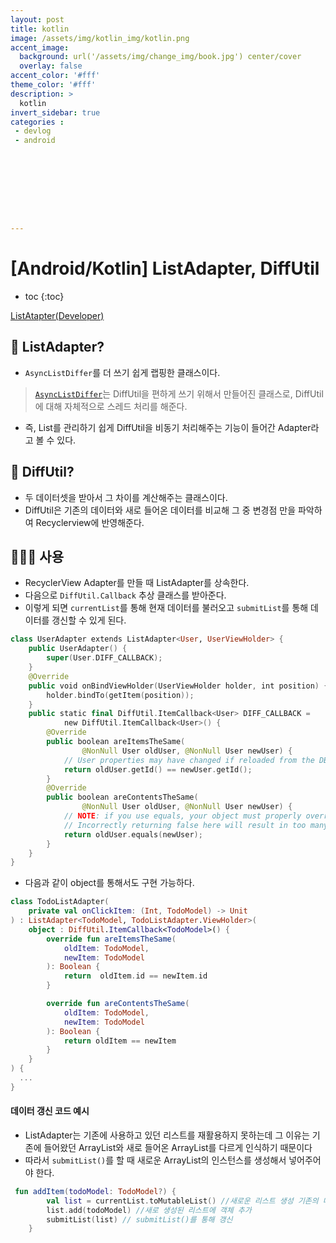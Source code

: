 ```yaml
---
layout: post
title: kotlin
image: /assets/img/kotlin_img/kotlin.png
accent_image: 
  background: url('/assets/img/change_img/book.jpg') center/cover
  overlay: false
accent_color: '#fff'
theme_color: '#fff'
description: >
  kotlin
invert_sidebar: true
categories :
 - devlog	
 - android









---
```


# [Android/Kotlin] ListAdapter, DiffUtil

* toc
{:toc}


[ListAtapter(Developer)](https://developer.android.com/reference/androidx/recyclerview/widget/ListAdapter)

## 📌 ListAdapter?

- `AsyncListDiffer`를 더 쓰기 쉽게 랩핑한 클래스이다.

>  [`AsyncListDiffer`](https://developer.android.com/reference/androidx/recyclerview/widget/AsyncListDiffer)는 DiffUtil을 편하게 쓰기 위해서 만들어진 클래스로, DiffUtil에 대해 자체적으로 스레드 처리를 해준다.

- 즉, List를 관리하기 쉽게 DiffUtil을 비동기 처리해주는 기능이 들어간 Adapter라고 볼 수 있다.



## 📌 DiffUtil?

- 두 데이터셋을 받아서 그 차이를 계산해주는 클래스이다. 
- DiffUtil은 기존의 데이터와 새로 들어온 데이터를 비교해 그 중 변경점 만을 파악하여 Recyclerview에 반영해준다.



## 👨🏻‍💻 사용

- RecyclerView Adapter를 만들 때 ListAdapter를 상속한다.
- 다음으로 `DiffUtil.Callback` 추상 클래스를 받아준다.
- 이렇게 되면 `currentList`를 통해 현재 데이터를 불러오고 `submitList`를 통해 데이터를 갱신할 수 있게 된다.

```kotlin
class UserAdapter extends ListAdapter<User, UserViewHolder> {
    public UserAdapter() {
        super(User.DIFF_CALLBACK);
    }
    @Override
    public void onBindViewHolder(UserViewHolder holder, int position) {
        holder.bindTo(getItem(position));
    }
    public static final DiffUtil.ItemCallback<User> DIFF_CALLBACK =
            new DiffUtil.ItemCallback<User>() {
        @Override
        public boolean areItemsTheSame(
                @NonNull User oldUser, @NonNull User newUser) {
            // User properties may have changed if reloaded from the DB, but ID is fixed
            return oldUser.getId() == newUser.getId();
        }
        @Override
        public boolean areContentsTheSame(
                @NonNull User oldUser, @NonNull User newUser) {
            // NOTE: if you use equals, your object must properly override Object#equals()
            // Incorrectly returning false here will result in too many animations.
            return oldUser.equals(newUser);
        }
    }
}
```

- 다음과 같이 object를 통해서도 구현 가능하다.

```kotlin
class TodoListAdapter(
    private val onClickItem: (Int, TodoModel) -> Unit
) : ListAdapter<TodoModel, TodoListAdapter.ViewHolder>(
    object : DiffUtil.ItemCallback<TodoModel>() {
        override fun areItemsTheSame(
            oldItem: TodoModel,
            newItem: TodoModel
        ): Boolean {
            return  oldItem.id == newItem.id
        }

        override fun areContentsTheSame(
            oldItem: TodoModel,
            newItem: TodoModel
        ): Boolean {
            return oldItem == newItem
        }
    }
) {
  ...
}
```



#### 데이터 갱신 코드 예시

- ListAdapter는 기존에 사용하고 있던 리스트를 재활용하지 못하는데 그 이유는 기존에 들어왔던 ArrayList와 새로 들어온 ArrayList를 다르게 인식하기 때문이다
- 따라서 `submitList()`를 할 때 새로운 ArrayList의 인스턴스를 생성해서 넣어주어야 한다.

```kotlin
 fun addItem(todoModel: TodoModel?) {
        val list = currentList.toMutableList() //새로운 리스트 생성 기존의 데이터로 초기화
        list.add(todoModel) //새로 생성된 리스트에 객체 추가
        submitList(list) // submitList()를 통해 갱신
    }

```

